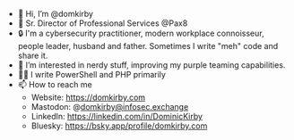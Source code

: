 - 👋 Hi, I’m @domkirby
- 💼 Sr. Director of Professional Services @Pax8
- 🔒 I'm a cybersecurity practitioner, modern workplace connoisseur, people leader, husband and father. Sometimes I write "meh" code and share it.
- 👀 I’m interested in nerdy stuff, improving my purple teaming capabilities.
- 🧑‍💻 I write PowerShell and PHP primarily
- 📫 How to reach me 
  - Website: https://domkirby.com
  - Mastodon: @domkirby@infosec.exchange
  - LinkedIn: https://linkedin.com/in/DominicKirby
  - Bluesky: https://bsky.app/profile/domkirby.com

<!---
domkirby/domkirby is a ✨ special ✨ repository because its `README.md` (this file) appears on your GitHub profile.
You can click the Preview link to take a look at your changes.
--->
